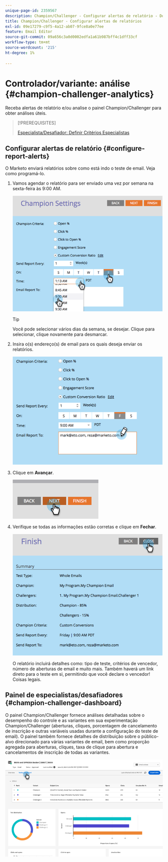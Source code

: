 ```yaml
---
unique-page-id: 2359567
description: Champion/Challenger - Configurar alertas de relatório - Documentação do Marketo - Documentação do produto
title: Champion/Challenger - Configurar alertas de relatórios
exl-id: 09e17279-c9f5-4a12-ab07-9fce8a0e77ee
feature: Email Editor
source-git-commit: 09a656c3a0d0002edfa1a61b987bff4c1dff33cf
workflow-type: tm+mt
source-wordcount: '215'
ht-degree: 1%

---
```


# Controlador/variante: análise {#champion-challenger-analytics}

Receba alertas de relatório e/ou analise o painel Champion/Challenger para obter análises úteis.

>[!PREREQUISITES]
>
>[Especialista/Desafiador: Definir Critérios Especialistas](/help/marketo/product-docs/email-marketing/general/functions-in-the-editor/email-tests-champion-challenger/champion-challenger-define-champion-criteria.md)

## Configurar alertas de relatório {#configure-report-alerts}

O Marketo enviará relatórios sobre como está indo o teste de email. Veja como programá-lo.

1. Vamos agendar o relatório para ser enviado uma vez por semana na sexta-feira às 9:00 AM.

   ![](assets/champion-challenger-analytics-1.png)

   >[!TIP]
   >
   >Você pode selecionar vários dias da semana, se desejar. Clique para selecionar, clique novamente para desmarcar.

1. Insira o(s) endereço(s) de email para os quais deseja enviar os relatórios.

   ![](assets/champion-challenger-analytics-2.png)

1. Clique em **Avançar**.

   ![](assets/champion-challenger-analytics-3.png)

1. Verifique se todas as informações estão corretas e clique em **Fechar**.

   ![](assets/champion-challenger-analytics-4.png)

   O relatório incluirá detalhes como: tipo de teste, critérios de vencedor, número de aberturas de email e muito mais. Também haverá um link direto para o teste em si, permitindo que você declare o vencedor! Coisas legais.

## Painel de especialistas/desafiadores {#champion-challenger-dashboard}

O painel Champion/Challenger fornece análises detalhadas sobre o desempenho do controle e as variantes em sua experimentação Champion/Challenger (aberturas, cliques, porcentagem de cancelamento de inscrição e outras variáveis usadas durante a configuração do teste de email). O painel também fornece detalhes de distribuição sobre o público-alvo direcionado para várias variantes de email, bem como proporção agregada para aberturas, cliques, taxa de clique para abertura e cancelamentos de inscrição de todas as variantes.

![](assets/champion-challenger-analytics-5.png)
